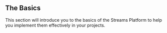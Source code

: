 ## The Basics

This section will introduce you to the basics of the Streams Platform to help you implement them effectively in your projects.
